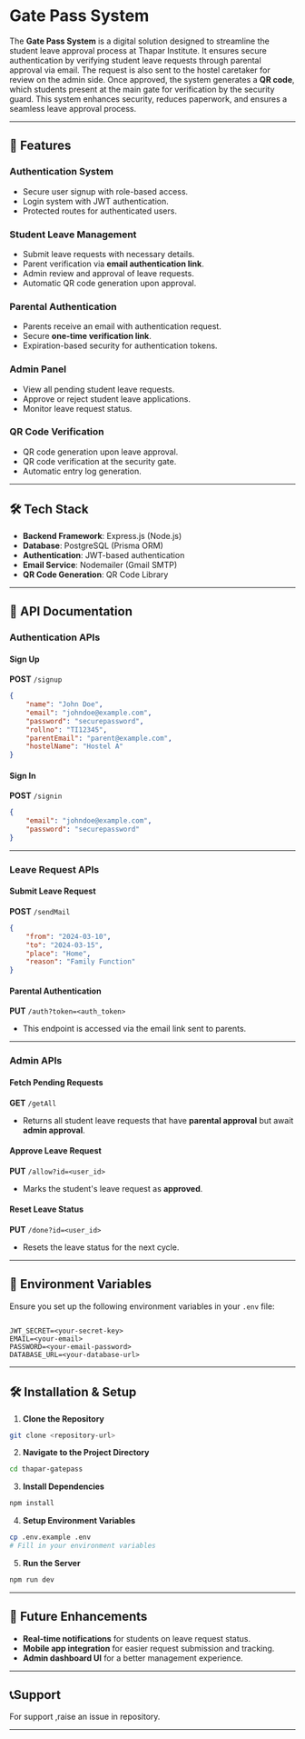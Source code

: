 # Gate Pass System

The **Gate Pass System** is a digital solution designed to streamline the student leave approval process at Thapar Institute. It ensures secure authentication by verifying student leave requests through parental approval via email. The request is also sent to the hostel caretaker for review on the admin side. Once approved, the system generates a **QR code**, which students present at the main gate for verification by the security guard. This system enhances security, reduces paperwork, and ensures a seamless leave approval process.

---

## 🚀 Features

### **Authentication System**

- Secure user signup with role-based access.
- Login system with JWT authentication.
- Protected routes for authenticated users.

### **Student Leave Management**

- Submit leave requests with necessary details.
- Parent verification via **email authentication link**.
- Admin review and approval of leave requests.
- Automatic QR code generation upon approval.

### **Parental Authentication**

- Parents receive an email with authentication request.
- Secure **one-time verification link**.
- Expiration-based security for authentication tokens.

### **Admin Panel**

- View all pending student leave requests.
- Approve or reject student leave applications.
- Monitor leave request status.

### **QR Code Verification**

- QR code generation upon leave approval.
- QR code verification at the security gate.
- Automatic entry log generation.

---

## 🛠️ Tech Stack

- **Backend Framework**: Express.js (Node.js)
- **Database**: PostgreSQL (Prisma ORM)
- **Authentication**: JWT-based authentication
- **Email Service**: Nodemailer (Gmail SMTP)
- **QR Code Generation**: QR Code Library

---

## 📌 API Documentation

### **Authentication APIs**

#### **Sign Up**

**POST** `/signup`

```json
{
    "name": "John Doe",
    "email": "johndoe@example.com",
    "password": "securepassword",
    "rollno": "TI12345",
    "parentEmail": "parent@example.com",
    "hostelName": "Hostel A"
}
```

#### **Sign In**

**POST** `/signin`

```json
{
    "email": "johndoe@example.com",
    "password": "securepassword"
}
```

---

### **Leave Request APIs**

#### **Submit Leave Request**

**POST** `/sendMail`

```json
{
    "from": "2024-03-10",
    "to": "2024-03-15",
    "place": "Home",
    "reason": "Family Function"
}
```

#### **Parental Authentication**

**PUT** `/auth?token=<auth_token>`

- This endpoint is accessed via the email link sent to parents.

---

### **Admin APIs**

#### **Fetch Pending Requests**

**GET** `/getAll`

- Returns all student leave requests that have **parental approval** but await **admin approval**.

#### **Approve Leave Request**

**PUT** `/allow?id=<user_id>`

- Marks the student's leave request as **approved**.

#### **Reset Leave Status**

**PUT** `/done?id=<user_id>`

- Resets the leave status for the next cycle.

---

## 🚦 Environment Variables

Ensure you set up the following environment variables in your `.env` file:

```env

JWT_SECRET=<your-secret-key>
EMAIL=<your-email>
PASSWORD=<your-email-password>
DATABASE_URL=<your-database-url>
```

---

## 🛠️ Installation & Setup

1. **Clone the Repository**

```sh
git clone <repository-url>
```

2. **Navigate to the Project Directory**

```sh
cd thapar-gatepass
```

3. **Install Dependencies**

```sh
npm install
```

4. **Setup Environment Variables**

```sh
cp .env.example .env
# Fill in your environment variables
```

5. **Run the Server**

```sh
npm run dev
```

---

## 📌 Future Enhancements

- **Real-time notifications** for students on leave request status.
- **Mobile app integration** for easier request submission and tracking.
- **Admin dashboard UI** for a better management experience.

---


## 📞Support

For support ,raise an issue in repository.

---
